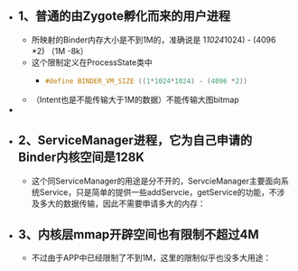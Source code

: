 - ## 1、普通的由Zygote孵化而来的用户进程
	- 所映射的Binder内存大小是不到1M的，准确说是 1*1024*1024) - (4096 *2) （1M -8k）
	- 这个限制定义在ProcessState类中
		- ```c
		  #define BINDER_VM_SIZE ((1*1024*1024) - (4096 *2))
		  ```
	- （Intent也是不能传输大于1M的数据）不能传输大图bitmap
-
- ## 2、ServiceManager进程，它为自己申请的Binder内核空间是128K
	- 这个同ServiceManager的用途是分不开的，ServcieManager主要面向系统Service，只是简单的提供一些addServcie，getService的功能，不涉及多大的数据传输，因此不需要申请多大的内存：
- ## 3、内核层mmap开辟空间也有限制不超过4M
	- 不过由于APP中已经限制了不到1M，这里的限制似乎也没多大用途：